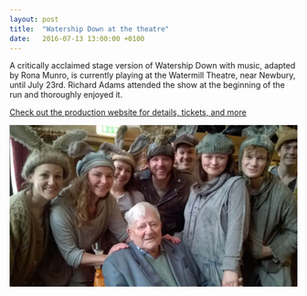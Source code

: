 ```yaml
---
layout: post
title:  "Watership Down at the theatre"
date:   2016-07-13 13:00:00 +0100
---
```

A critically acclaimed stage version of Watership Down with music, adapted by Rona Munro, is currently playing at the Watermill Theatre, near Newbury, until July 23rd. Richard Adams attended the show at the beginning of the run and thoroughly enjoyed it.

[Check out the production website for details, tickets, and more](https://www.watermill.org.uk/watership_down)

![Richard Adams with the cast of Watership Down](/images/posts/watermill.jpg)